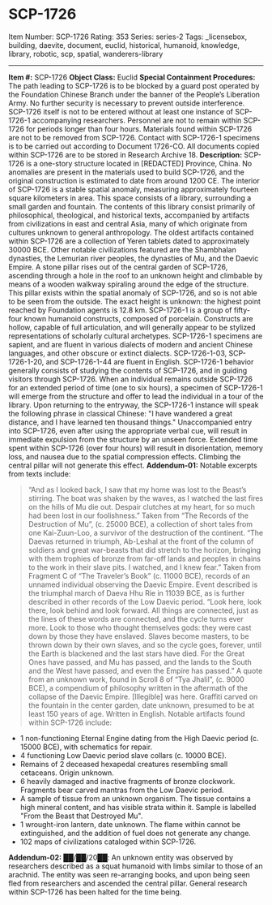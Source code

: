 # SCP-1726
Item Number: SCP-1726
Rating: 353
Series: series-2
Tags: _licensebox, building, daevite, document, euclid, historical, humanoid, knowledge, library, robotic, scp, spatial, wanderers-library

---

**Item #:** SCP-1726
**Object Class:** Euclid
**Special Containment Procedures:** The path leading to SCP-1726 is to be blocked by a guard post operated by the Foundation Chinese Branch under the banner of the People’s Liberation Army. No further security is necessary to prevent outside interference.
SCP-1726 itself is not to be entered without at least one instance of SCP-1726-1 accompanying researchers. Personnel are not to remain within SCP-1726 for periods longer than four hours. Materials found within SCP-1726 are not to be removed from SCP-1726.
Contact with SCP-1726-1 specimens is to be carried out according to Document 1726-CO.
All documents copied within SCP-1726 are to be stored in Research Archive 18.
**Description:** SCP-1726 is a one-story structure located in [REDACTED] Province, China. No anomalies are present in the materials used to build SCP-1726, and the original construction is estimated to date from around 1200 CE.
The interior of SCP-1726 is a stable spatial anomaly, measuring approximately fourteen square kilometers in area. This space consists of a library, surrounding a small garden and fountain. The contents of this library consist primarily of philosophical, theological, and historical texts, accompanied by artifacts from civilizations in east and central Asia, many of which originate from cultures unknown to general anthropology. The oldest artifacts contained within SCP-1726 are a collection of Yeren tablets dated to approximately 30000 BCE. Other notable civilizations featured are the Shambhalan dynasties, the Lemurian river peoples, the dynasties of Mu, and the Daevic Empire.
A stone pillar rises out of the central garden of SCP-1726, ascending through a hole in the roof to an unknown height and climbable by means of a wooden walkway spiraling around the edge of the structure. This pillar exists within the spatial anomaly of SCP-1726, and so is not able to be seen from the outside. The exact height is unknown: the highest point reached by Foundation agents is 12.8 km.
SCP-1726-1 is a group of fifty-four known humanoid constructs, composed of porcelain. Constructs are hollow, capable of full articulation, and will generally appear to be stylized representations of scholarly cultural archetypes. SCP-1726-1 specimens are sapient, and are fluent in various dialects of modern and ancient Chinese languages, and other obscure or extinct dialects. SCP-1726-1-03, SCP-1726-1-20, and SCP-1726-1-44 are fluent in English. SCP-1726-1 behavior generally consists of studying the contents of SCP-1726, and in guiding visitors through SCP-1726.
When an individual remains outside SCP-1726 for an extended period of time (one to six hours), a specimen of SCP-1726-1 will emerge from the structure and offer to lead the individual in a tour of the library. Upon returning to the entryway, the SCP-1726-1 instance will speak the following phrase in classical Chinese: "I have wandered a great distance, and I have learned ten thousand things." Unaccompanied entry into SCP-1726, even after using the appropriate verbal cue, will result in immediate expulsion from the structure by an unseen force. Extended time spent within SCP-1726 (over four hours) will result in disorientation, memory loss, and nausea due to the spatial compression effects. Climbing the central pillar will not generate this effect.
**Addendum-01:** Notable excerpts from texts include:
> “And as I looked back, I saw that my home was lost to the Beast’s stirring. The boat was shaken by the waves, as I watched the last fires on the hills of Mu die out. Despair clutches at my heart, for so much had been lost in our foolishness.”
Taken from “The Records of the Destruction of Mu”, (c. 25000 BCE), a collection of short tales from one Kai-Zuun-Loo, a survivor of the destruction of the continent.
> “The Daevas returned in triumph, Ab-Leshal at the front of the column of soldiers and great war-beasts that did stretch to the horizon, bringing with them trophies of bronze from far-off lands and peoples in chains to the work in their slave pits. I watched, and I knew fear.”
Taken from Fragment C of “The Traveler’s Book” (c. 11000 BCE), records of an unnamed individual observing the Daevic Empire. Event described is the triumphal march of Daeva Hhu Rie in 11039 BCE, as is further described in other records of the Low Daevic period.
> “Look here, look there, look behind and look forward. All things are connected, just as the lines of these words are connected, and the cycle turns ever more. Look to those who thought themselves gods: they were cast down by those they have enslaved. Slaves become masters, to be thrown down by their own slaves, and so the cycle goes, forever, until the Earth is blackened and the last stars have died. For the Great Ones have passed, and Mu has passed, and the lands to the South and the West have passed, and even the Empire has passed.”
A quote from an unknown work, found in Scroll 8 of “Tya Jhalil”, (c. 9000 BCE), a compendium of philosophy written in the aftermath of the collapse of the Daevic Empire.
> [Illegible] was here.
Graffiti carved on the fountain in the center garden, date unknown, presumed to be at least 150 years of age. Written in English.
Notable artifacts found within SCP-1726 include:
  * 1 non-functioning Eternal Engine dating from the High Daevic period (c. 15000 BCE), with schematics for repair.
  * 4 functioning Low Daevic period slave collars (c. 10000 BCE).
  * Remains of 2 deceased hexapedal creatures resembling small cetaceans. Origin unknown.
  * 6 heavily damaged and inactive fragments of bronze clockwork. Fragments bear carved mantras from the Low Daevic period.
  * A sample of tissue from an unknown organism. The tissue contains a high mineral content, and has visible strata within it. Sample is labelled "From the Beast that Destroyed Mu".
  * 1 wrought-iron lantern, date unknown. The flame within cannot be extinguished, and the addition of fuel does not generate any change.
  * 102 maps of civilizations cataloged within SCP-1726.

**Addendum-02:** ██/██/20██: An unknown entity was observed by researchers described as a squat humanoid with limbs similar to those of an arachnid. The entity was seen re-arranging books, and upon being seen fled from researchers and ascended the central pillar. General research within SCP-1726 has been halted for the time being.